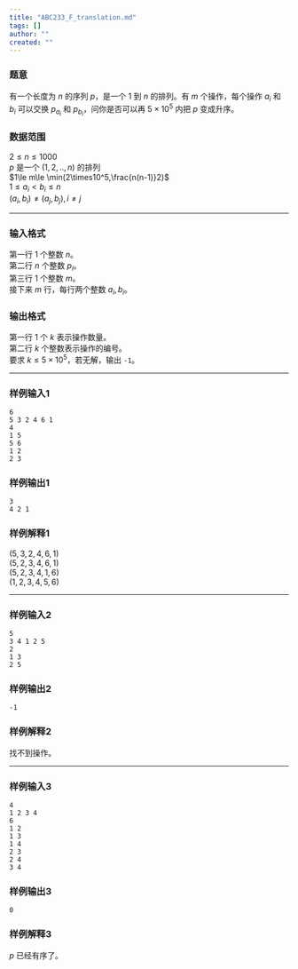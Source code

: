 ```yaml
---
title: "ABC233_F_translation.md"
tags: []
author: ""
created: ""
---
```


### 题意
有一个长度为 $n$ 的序列 $p$，是一个 $1$ 到 $n$ 的排列。有 $m$ 个操作，每个操作 $a_i$ 和 $b_i$ 可以交换 $p_{a_i}$ 和 $p_{b_i}$，问你是否可以再 $5\times10^5$ 内把 $p$ 变成升序。
### 数据范围
$2\le n\le1000$  
$p$ 是一个 $(1,2,..,n)$ 的排列  
$1\le m\le \min(2\times10^5,\frac{n(n-1)}2)$  
$1\le a_i < b_i\le n$  
$(a_i,b_i)\ne(a_j,b_j),i\ne j$

---
### 输入格式
第一行 $1$ 个整数 $n$。  
第二行 $n$ 个整数 $p_i$。  
第三行 $1$ 个整数 $m$。  
接下来 $m$ 行，每行两个整数 $a_i,b_i$。
### 输出格式
第一行 $1$ 个 $k$ 表示操作数量。  
第二行 $k$ 个整数表示操作的编号。  
要求 $k\le5\times10^5$，若无解，输出 `-1`。

---
### 样例输入1
```
6
5 3 2 4 6 1
4
1 5
5 6
1 2
2 3
```
### 样例输出1
```
3
4 2 1
```
### 样例解释1
$(5,3,2,4,6,1)$  
$(5,2,3,4,6,1)$  
$(5,2,3,4,1,6)$  
$(1,2,3,4,5,6)$

---
### 样例输入2
```
5
3 4 1 2 5
2
1 3
2 5
```
### 样例输出2
```
-1
```
### 样例解释2
找不到操作。

---
### 样例输入3
```
4
1 2 3 4
6
1 2
1 3
1 4
2 3
2 4
3 4
```
### 样例输出3
```
0
```
### 样例解释3
$p$ 已经有序了。

